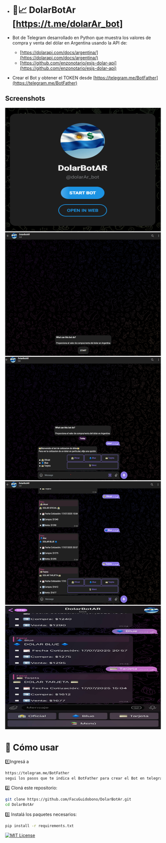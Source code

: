- # 📱📈 DolarBotAr   [https://t.me/dolarAr_bot]

- Bot de Telegram desarrollado en Python que muestra los valores de compra y venta del dólar en Argentina usando la API de:
  - [https://dolarapi.com/docs/argentina/](https://dolarapi.com/docs/argentina/)
  - [https://github.com/enzonotario/esjs-dolar-api](https://github.com/enzonotario/esjs-dolar-api)

- Crear el Bot y obtener el TOKEN desde [https://telegram.me/BotFather](https://telegram.me/BotFather)

## Screenshots

<img src="https://github.com/FacuGuidobono/DolarBotAr/blob/main/images/0.png" width="600" height="400"/>
<img src="https://github.com/FacuGuidobono/DolarBotAr/blob/main/images/1.png" width="600" height="400"/>
<img src="https://github.com/FacuGuidobono/DolarBotAr/blob/main/images/2.png" width="600" height="400"/>
<img src="https://github.com/FacuGuidobono/DolarBotAr/blob/main/images/3.png" width="600" height="400"/>
<img src="https://github.com/FacuGuidobono/DolarBotAr/blob/main/images/phone.jpg" width="600" height="400"/>



# 📒 Cómo usar

1️⃣Ingresá a
```bash
https://telegram.me/BotFather
segui los pasos que te indica el BotFather para crear el Bot en telegram y obtener el TOKEN del mismo.
```

2️⃣ Cloná este repositorio:
```bash
git clone https://github.com/FacuGuidobono/DolarBotAr.git
cd DolarBotAr 
```

3️⃣ Instalá los paquetes necesarios:
```bash
pip install -r requirements.txt
```


[![MIT License](https://img.shields.io/badge/License-MIT-green.svg)](https://choosealicense.com/licenses/mit/)
